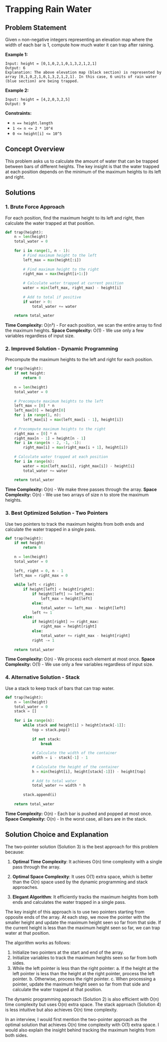# Trapping Rain Water

## Problem Statement

Given `n` non-negative integers representing an elevation map where the width of each bar is 1, compute how much water it can trap after raining.

**Example 1:**
```
Input: height = [0,1,0,2,1,0,1,3,2,1,2,1]
Output: 6
Explanation: The above elevation map (black section) is represented by array [0,1,0,2,1,0,1,3,2,1,2,1]. In this case, 6 units of rain water (blue section) are being trapped.
```

**Example 2:**
```
Input: height = [4,2,0,3,2,5]
Output: 9
```

**Constraints:**
- `n == height.length`
- `1 <= n <= 2 * 10^4`
- `0 <= height[i] <= 10^5`

## Concept Overview

This problem asks us to calculate the amount of water that can be trapped between bars of different heights. The key insight is that the water trapped at each position depends on the minimum of the maximum heights to its left and right.

## Solutions

### 1. Brute Force Approach

For each position, find the maximum height to its left and right, then calculate the water trapped at that position.

```python
def trap(height):
    n = len(height)
    total_water = 0
    
    for i in range(1, n - 1):
        # Find maximum height to the left
        left_max = max(height[:i])
        
        # Find maximum height to the right
        right_max = max(height[i+1:])
        
        # Calculate water trapped at current position
        water = min(left_max, right_max) - height[i]
        
        # Add to total if positive
        if water > 0:
            total_water += water
    
    return total_water
```

**Time Complexity:** O(n²) - For each position, we scan the entire array to find the maximum heights.
**Space Complexity:** O(1) - We use only a few variables regardless of input size.

### 2. Improved Solution - Dynamic Programming

Precompute the maximum heights to the left and right for each position.

```python
def trap(height):
    if not height:
        return 0
    
    n = len(height)
    total_water = 0
    
    # Precompute maximum heights to the left
    left_max = [0] * n
    left_max[0] = height[0]
    for i in range(1, n):
        left_max[i] = max(left_max[i - 1], height[i])
    
    # Precompute maximum heights to the right
    right_max = [0] * n
    right_max[n - 1] = height[n - 1]
    for i in range(n - 2, -1, -1):
        right_max[i] = max(right_max[i + 1], height[i])
    
    # Calculate water trapped at each position
    for i in range(n):
        water = min(left_max[i], right_max[i]) - height[i]
        total_water += water
    
    return total_water
```

**Time Complexity:** O(n) - We make three passes through the array.
**Space Complexity:** O(n) - We use two arrays of size n to store the maximum heights.

### 3. Best Optimized Solution - Two Pointers

Use two pointers to track the maximum heights from both ends and calculate the water trapped in a single pass.

```python
def trap(height):
    if not height:
        return 0
    
    n = len(height)
    total_water = 0
    
    left, right = 0, n - 1
    left_max = right_max = 0
    
    while left < right:
        if height[left] < height[right]:
            if height[left] >= left_max:
                left_max = height[left]
            else:
                total_water += left_max - height[left]
            left += 1
        else:
            if height[right] >= right_max:
                right_max = height[right]
            else:
                total_water += right_max - height[right]
            right -= 1
    
    return total_water
```

**Time Complexity:** O(n) - We process each element at most once.
**Space Complexity:** O(1) - We use only a few variables regardless of input size.

### 4. Alternative Solution - Stack

Use a stack to keep track of bars that can trap water.

```python
def trap(height):
    n = len(height)
    total_water = 0
    stack = []
    
    for i in range(n):
        while stack and height[i] > height[stack[-1]]:
            top = stack.pop()
            
            if not stack:
                break
            
            # Calculate the width of the container
            width = i - stack[-1] - 1
            
            # Calculate the height of the container
            h = min(height[i], height[stack[-1]]) - height[top]
            
            # Add to total water
            total_water += width * h
        
        stack.append(i)
    
    return total_water
```

**Time Complexity:** O(n) - Each bar is pushed and popped at most once.
**Space Complexity:** O(n) - In the worst case, all bars are in the stack.

## Solution Choice and Explanation

The two-pointer solution (Solution 3) is the best approach for this problem because:

1. **Optimal Time Complexity**: It achieves O(n) time complexity with a single pass through the array.

2. **Optimal Space Complexity**: It uses O(1) extra space, which is better than the O(n) space used by the dynamic programming and stack approaches.

3. **Elegant Algorithm**: It efficiently tracks the maximum heights from both ends and calculates the water trapped in a single pass.

The key insight of this approach is to use two pointers starting from opposite ends of the array. At each step, we move the pointer with the smaller height and update the maximum height seen so far from that side. If the current height is less than the maximum height seen so far, we can trap water at that position.

The algorithm works as follows:
1. Initialize two pointers at the start and end of the array.
2. Initialize variables to track the maximum heights seen so far from both sides.
3. While the left pointer is less than the right pointer:
   a. If the height at the left pointer is less than the height at the right pointer, process the left pointer.
   b. Otherwise, process the right pointer.
   c. When processing a pointer, update the maximum height seen so far from that side and calculate the water trapped at that position.

The dynamic programming approach (Solution 2) is also efficient with O(n) time complexity but uses O(n) extra space. The stack approach (Solution 4) is less intuitive but also achieves O(n) time complexity.

In an interview, I would first mention the two-pointer approach as the optimal solution that achieves O(n) time complexity with O(1) extra space. I would also explain the insight behind tracking the maximum heights from both sides.
